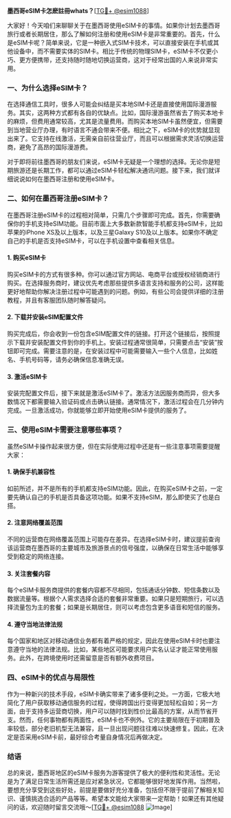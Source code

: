 **墨西哥eSIM卡怎麽註冊whats？**[[TG💪+ @esim1088](https://t.me/s/esim1088)]

大家好！今天咱们来聊聊关于在墨西哥使用eSIM卡的事情。如果你计划去墨西哥旅行或者长期居住，那么了解如何注册和使用eSIM卡是非常重要的。首先，什么是eSIM卡呢？简单来说，它是一种嵌入式SIM卡技术，可以直接安装在手机或其他设备中，而不需要实体的SIM卡。相比于传统的物理SIM卡，eSIM卡不仅更小巧、更方便携带，还支持随时随地切换运营商，这对于经常出国的人来说非常实用。

### 一、为什么选择eSIM卡？

在选择通信工具时，很多人可能会纠结是买本地SIM卡还是直接使用国际漫游服务。其实，这两种方式都有各自的优缺点。比如，国际漫游虽然省去了购买本地卡的麻烦，但费用通常较高，尤其是流量费用。而购买本地SIM卡虽然便宜，但需要到当地营业厅办理，有时语言不通会带来不便。相比之下，eSIM卡的优势就显现出来了。它支持在线激活，无需亲自前往营业厅，而且可以根据需求灵活切换运营商，避免了高昂的国际漫游费。

对于即将前往墨西哥的朋友们来说，eSIM卡无疑是一个理想的选择。无论你是短期旅游还是长期工作，都可以通过eSIM卡轻松解决通讯问题。接下来，我们就详细说说如何在墨西哥注册和使用eSIM卡。

### 二、如何在墨西哥注册eSIM卡？

在墨西哥注册eSIM卡的过程相对简单，只需几个步骤即可完成。首先，你需要确保你的手机支持eSIM功能。目前市面上大多数新款智能手机都支持eSIM卡，比如苹果的iPhone XS及以上版本，以及三星Galaxy S10及以上版本。如果你不确定自己的手机是否支持eSIM卡，可以在手机设置中查看相关信息。

#### 1. 购买eSIM卡

购买eSIM卡的方式有很多种。你可以通过官方网站、电商平台或授权经销商进行购买。在选择服务商时，建议优先考虑那些提供多语言支持和服务的公司，这样能更好地帮助你解决注册过程中可能遇到的问题。例如，有些公司会提供详细的注册教程，并且有客服团队随时解答疑问。

#### 2. 下载并安装eSIM配置文件

购买完成后，你会收到一份包含eSIM配置文件的链接。打开这个链接后，按照提示下载并安装配置文件到你的手机上。安装过程通常很简单，只需要点击“安装”按钮即可完成。需要注意的是，在安装过程中可能需要输入一些个人信息，比如姓名、手机号码等，请务必确保信息准确无误。

#### 3. 激活eSIM卡

安装完配置文件后，接下来就是激活eSIM卡了。激活方法因服务商而异，但大多数情况下都需要输入验证码或点击确认链接。通常情况下，激活过程会在几分钟内完成。一旦激活成功，你就能够立即开始使用eSIM卡提供的服务了。

### 三、使用eSIM卡需要注意哪些事项？

虽然eSIM卡操作起来很方便，但在实际使用过程中还是有一些注意事项需要提醒大家：

#### 1. 确保手机兼容性

如前所述，并不是所有的手机都支持eSIM功能。因此，在购买eSIM卡之前，一定要先确认自己的手机是否具备这项功能。如果不支持eSIM，那么即使买了也是白搭。

#### 2. 注意网络覆盖范围

不同的运营商在网络覆盖范围上可能存在差异。在选择eSIM卡时，建议提前查询该运营商在墨西哥的主要城市及旅游景点的信号强度，以确保在日常生活中能够享受到稳定的网络连接。

#### 3. 关注套餐内容

每个eSIM卡服务商提供的套餐内容都不尽相同，包括通话分钟数、短信条数以及数据流量等。根据个人需求选择合适的套餐非常重要。如果只是短期旅行，可以选择流量包为主的套餐；如果是长期居住，则可以考虑包含更多语音和短信的服务。

#### 4. 遵守当地法律法规

每个国家和地区对移动通信业务都有着严格的规定，因此在使用eSIM卡时也要注意遵守当地的法律法规。比如，某些地区可能要求用户实名认证才能正常使用服务。此外，在跨境使用时还需留意是否有额外收费项目。

### 四、eSIM卡的优点与局限性

作为一种新兴的技术手段，eSIM卡确实带来了诸多便利之处。一方面，它极大地简化了用户获取移动通信服务的过程，使得跨国出行变得更加轻松自如；另一方面，由于支持多运营商切换，用户可以随时找到性价比最高的方案，从而节省开支。然而，任何事物都有两面性，eSIM卡也不例外。它的主要局限在于初期普及率较低，部分老旧机型无法兼容，且一旦出现问题往往难以快速修复。因此，在决定是否采用eSIM卡前，最好综合考量自身情况后再做决定。

### 结语

总的来说，墨西哥地区的eSIM卡服务为游客提供了极大的便利性和灵活性。无论是为了满足日常生活所需还是应对紧急状况，它都能够很好地发挥作用。当然啦，要想充分享受到这些好处，前提是要做好充分准备，包括但不限于提前了解相关知识、谨慎挑选合适的产品等等。希望本文能给大家带来一定帮助！如果还有其他疑问的话，欢迎随时留言交流哦～[[TG💪+ @esim1088](https://t.me/s/esim1088) ![Image](https://i.postimg.cc/4NQfJmqS/Snipaste-2025-05-13-00-14-12.png)]